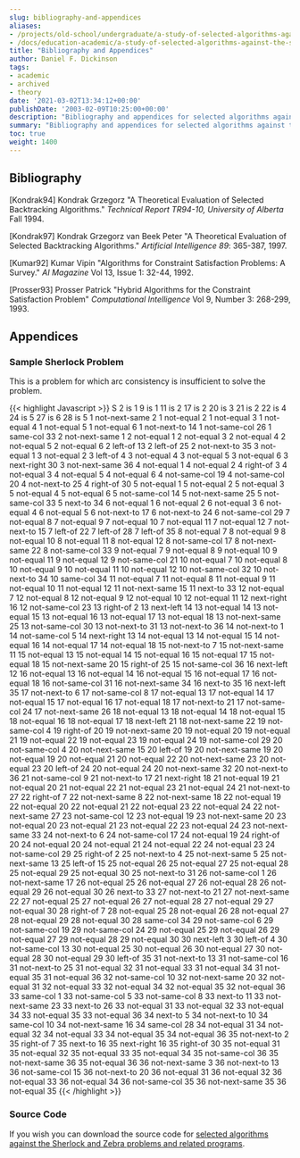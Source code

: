 ```yaml
---
slug: bibliography-and-appendices
aliases:
- /projects/old-school/undergraduate/a-study-of-selected-algorithms-against-the-sherlock-and-zebra-problems/bibliography-and-appendices/
- /docs/education-academic/a-study-of-selected-algorithms-against-the-sherlock-and-zebra-problems/bibliography-and-appendices/
title: "Bibliography and Appendices"
author: Daniel F. Dickinson
tags:
- academic
- archived
- theory
date: '2021-03-02T13:34:12+00:00'
publishDate: '2003-02-09T10:25:00+00:00'
description: "Bibliography and appendices for selected algorithms against the Zebra and Sherlock problems"
summary: "Bibliography and appendices for selected algorithms against the Zebra and Sherlock problems"
toc: true
weight: 1400
---
```


## Bibliography

[Kondrak94] Kondrak Grzegorz "A Theoretical Evaluation of Selected
Backtracking Algorithms." _Technical Report TR94-10, University of Alberta_
Fall 1994.

[Kondrak97] Kondrak Grzegorz van Beek Peter "A Theoretical Evaluation
of Selected Backtracking Algorithms." _Artificial Intelligence 89_:
365-387, 1997.

[Kumar92] Kumar Vipin "Algorithms for Constraint Satisfaction Problems:
A Survey." _AI Magazine_ Vol 13, Issue 1: 32-44, 1992.

[Prosser93] Prosser Patrick "Hybrid Algorithms for the Constraint
Satisfaction Problem" _Computational Intelligence_ Vol 9, Number 3:
268-299, 1993.

## Appendices

### Sample Sherlock Problem

This is a problem for which arc consistency is insufficient to solve the
problem.

{{< highlight Javascript >}}
S
2 is 1
9 is 1
11 is 2
17 is 2
20 is 3
21 is 2
22 is 4
24 is 5
27 is 6
28 is 5
1 not-next-same 2
1 not-equal 2
1 not-equal 3
1 not-equal 4
1 not-equal 5
1 not-equal 6
1 not-next-to 14
1 not-same-col 26
1 same-col 33
2 not-next-same 1
2 not-equal 1
2 not-equal 3
2 not-equal 4
2 not-equal 5
2 not-equal 6
2 left-of 13
2 left-of 25
2 not-next-to 35
3 not-equal 1
3 not-equal 2
3 left-of 4
3 not-equal 4
3 not-equal 5
3 not-equal 6
3 next-right 30
3 not-next-same 36
4 not-equal 1
4 not-equal 2
4 right-of 3
4 not-equal 3
4 not-equal 5
4 not-equal 6
4 not-same-col 19
4 not-same-col 20
4 not-next-to 25
4 right-of 30
5 not-equal 1
5 not-equal 2
5 not-equal 3
5 not-equal 4
5 not-equal 6
5 not-same-col 14
5 not-next-same 25
5 not-same-col 33
5 next-to 34
6 not-equal 1
6 not-equal 2
6 not-equal 3
6 not-equal 4
6 not-equal 5
6 not-next-to 17
6 not-next-to 24
6 not-same-col 29
7 not-equal 8
7 not-equal 9
7 not-equal 10
7 not-equal 11
7 not-equal 12
7 not-next-to 15
7 left-of 22
7 left-of 28
7 left-of 35
8 not-equal 7
8 not-equal 9
8 not-equal 10
8 not-equal 11
8 not-equal 12
8 not-same-col 17
8 not-next-same 22
8 not-same-col 33
9 not-equal 7
9 not-equal 8
9 not-equal 10
9 not-equal 11
9 not-equal 12
9 not-same-col 21
10 not-equal 7
10 not-equal 8
10 not-equal 9
10 not-equal 11
10 not-equal 12
10 not-same-col 32
10 not-next-to 34
10 same-col 34
11 not-equal 7
11 not-equal 8
11 not-equal 9
11 not-equal 10
11 not-equal 12
11 not-next-same 15
11 next-to 33
12 not-equal 7
12 not-equal 8
12 not-equal 9
12 not-equal 10
12 not-equal 11
12 next-right 16
12 not-same-col 23
13 right-of 2
13 next-left 14
13 not-equal 14
13 not-equal 15
13 not-equal 16
13 not-equal 17
13 not-equal 18
13 not-next-same 25
13 not-same-col 30
13 not-next-to 31
13 not-next-to 36
14 not-next-to 1
14 not-same-col 5
14 next-right 13
14 not-equal 13
14 not-equal 15
14 not-equal 16
14 not-equal 17
14 not-equal 18
15 not-next-to 7
15 not-next-same 11
15 not-equal 13
15 not-equal 14
15 not-equal 16
15 not-equal 17
15 not-equal 18
15 not-next-same 20
15 right-of 25
15 not-same-col 36
16 next-left 12
16 not-equal 13
16 not-equal 14
16 not-equal 15
16 not-equal 17
16 not-equal 18
16 not-same-col 31
16 not-next-same 34
16 next-to 35
16 next-left 35
17 not-next-to 6
17 not-same-col 8
17 not-equal 13
17 not-equal 14
17 not-equal 15
17 not-equal 16
17 not-equal 18
17 not-next-to 21
17 not-same-col 24
17 not-next-same 26
18 not-equal 13
18 not-equal 14
18 not-equal 15
18 not-equal 16
18 not-equal 17
18 next-left 21
18 not-next-same 22
19 not-same-col 4
19 right-of 20
19 not-next-same 20
19 not-equal 20
19 not-equal 21
19 not-equal 22
19 not-equal 23
19 not-equal 24
19 not-same-col 29
20 not-same-col 4
20 not-next-same 15
20 left-of 19
20 not-next-same 19
20 not-equal 19
20 not-equal 21
20 not-equal 22
20 not-next-same 23
20 not-equal 23
20 left-of 24
20 not-equal 24
20 not-next-same 32
20 not-next-to 36
21 not-same-col 9
21 not-next-to 17
21 next-right 18
21 not-equal 19
21 not-equal 20
21 not-equal 22
21 not-equal 23
21 not-equal 24
21 not-next-to 27
22 right-of 7
22 not-next-same 8
22 not-next-same 18
22 not-equal 19
22 not-equal 20
22 not-equal 21
22 not-equal 23
22 not-equal 24
22 not-next-same 27
23 not-same-col 12
23 not-equal 19
23 not-next-same 20
23 not-equal 20
23 not-equal 21
23 not-equal 22
23 not-equal 24
23 not-next-same 33
24 not-next-to 6
24 not-same-col 17
24 not-equal 19
24 right-of 20
24 not-equal 20
24 not-equal 21
24 not-equal 22
24 not-equal 23
24 not-same-col 29
25 right-of 2
25 not-next-to 4
25 not-next-same 5
25 not-next-same 13
25 left-of 15
25 not-equal 26
25 not-equal 27
25 not-equal 28
25 not-equal 29
25 not-equal 30
25 not-next-to 31
26 not-same-col 1
26 not-next-same 17
26 not-equal 25
26 not-equal 27
26 not-equal 28
26 not-equal 29
26 not-equal 30
26 next-to 33
27 not-next-to 21
27 not-next-same 22
27 not-equal 25
27 not-equal 26
27 not-equal 28
27 not-equal 29
27 not-equal 30
28 right-of 7
28 not-equal 25
28 not-equal 26
28 not-equal 27
28 not-equal 29
28 not-equal 30
28 same-col 34
29 not-same-col 6
29 not-same-col 19
29 not-same-col 24
29 not-equal 25
29 not-equal 26
29 not-equal 27
29 not-equal 28
29 not-equal 30
30 next-left 3
30 left-of 4
30 not-same-col 13
30 not-equal 25
30 not-equal 26
30 not-equal 27
30 not-equal 28
30 not-equal 29
30 left-of 35
31 not-next-to 13
31 not-same-col 16
31 not-next-to 25
31 not-equal 32
31 not-equal 33
31 not-equal 34
31 not-equal 35
31 not-equal 36
32 not-same-col 10
32 not-next-same 20
32 not-equal 31
32 not-equal 33
32 not-equal 34
32 not-equal 35
32 not-equal 36
33 same-col 1
33 not-same-col 5
33 not-same-col 8
33 next-to 11
33 not-next-same 23
33 next-to 26
33 not-equal 31
33 not-equal 32
33 not-equal 34
33 not-equal 35
33 not-equal 36
34 next-to 5
34 not-next-to 10
34 same-col 10
34 not-next-same 16
34 same-col 28
34 not-equal 31
34 not-equal 32
34 not-equal 33
34 not-equal 35
34 not-equal 36
35 not-next-to 2
35 right-of 7
35 next-to 16
35 next-right 16
35 right-of 30
35 not-equal 31
35 not-equal 32
35 not-equal 33
35 not-equal 34
35 not-same-col 36
35 not-next-same 36
35 not-equal 36
36 not-next-same 3
36 not-next-to 13
36 not-same-col 15
36 not-next-to 20
36 not-equal 31
36 not-equal 32
36 not-equal 33
36 not-equal 34
36 not-same-col 35
36 not-next-same 35
36 not-equal 35
{{< /highlight >}}

### Source Code

If you wish you can download the source code for [selected algorithms against the Sherlock and Zebra problems and related programs](../../../assets/files/cis4750-web.zip).
